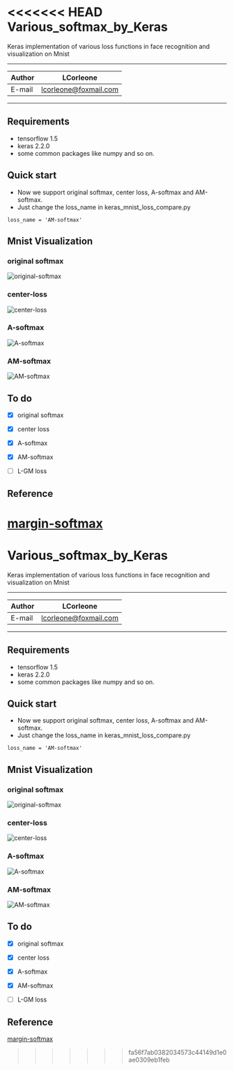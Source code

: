 <<<<<<< HEAD
Various_softmax_by_Keras
======
Keras implementation of various loss functions in face recognition and visualization on Mnist  

****
	
|Author|LCorleone|
|---|---
|E-mail|lcorleone@foxmail.com


****
## Requirements
* tensorflow 1.5
* keras 2.2.0
* some common packages like numpy and so on.

## Quick start
* Now we support original softmax, center loss, A-softmax and AM-softmax.  
* Just change the loss_name in keras_mnist_loss_compare.py
```
loss_name = 'AM-softmax'
```

## Mnist Visualization
### original softmax
![original-softmax](https://github.com/LCorleone/Various_softmax_by_Keras/blob/master/gif/softmax.gif)
### center-loss
![center-loss](https://github.com/LCorleone/Various_softmax_by_Keras/blob/master/gif/center-loss.gif)
### A-softmax
![A-softmax](https://github.com/LCorleone/Various_softmax_by_Keras/blob/master/gif/A-softmax.gif)
### AM-softmax
![AM-softmax](https://github.com/LCorleone/Various_softmax_by_Keras/blob/master/gif/AM-softmax.gif)
## To do

- [x] original softmax
- [x] center loss
- [x] A-softmax
- [x] AM-softmax
- [ ] L-GM loss


## Reference
[margin-softmax](https://github.com/bojone/margin-softmax) 
=======
Various_softmax_by_Keras
======
Keras implementation of various loss functions in face recognition and visualization on Mnist  

****
	
|Author|LCorleone|
|---|---
|E-mail|lcorleone@foxmail.com


****
## Requirements
* tensorflow 1.5
* keras 2.2.0
* some common packages like numpy and so on.

## Quick start
* Now we support original softmax, center loss, A-softmax and AM-softmax.  
* Just change the loss_name in keras_mnist_loss_compare.py
```
loss_name = 'AM-softmax'
```

## Mnist Visualization
### original softmax
![original-softmax](https://github.com/LCorleone/Various_softmax_by_Keras/blob/master/gif/softmax.gif)
### center-loss
![center-loss](https://github.com/LCorleone/Various_softmax_by_Keras/blob/master/gif/center-loss.gif)
### A-softmax
![A-softmax](https://github.com/LCorleone/Various_softmax_by_Keras/blob/master/gif/A-softmax.gif)
### AM-softmax
![AM-softmax](https://github.com/LCorleone/Various_softmax_by_Keras/blob/master/gif/AM-softmax.gif)
## To do

- [x] original softmax
- [x] center loss
- [x] A-softmax
- [x] AM-softmax
- [ ] L-GM loss


## Reference
[margin-softmax](https://github.com/bojone/margin-softmax) 
>>>>>>> fa56f7ab0382034573c44149d1e0ae0309eb1feb
